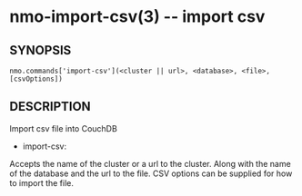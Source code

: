 nmo-import-csv(3) -- import csv
===============================

## SYNOPSIS

    nmo.commands['import-csv'](<cluster || url>, <database>, <file>, [csvOptions])



## DESCRIPTION

Import csv file into CouchDB

  - import-csv:

Accepts the name of the cluster or a url to the cluster. Along with the name of the database and the url to the file. CSV options can be supplied for how to import the file.
